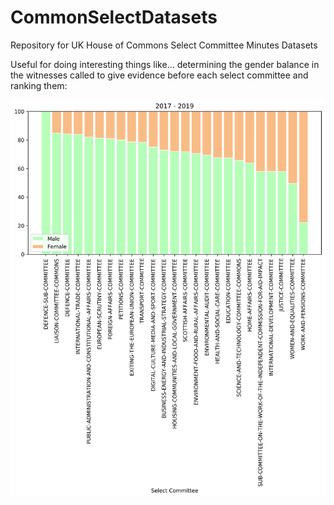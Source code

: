 # CommonSelectDatasets
Repository for UK House of Commons Select Committee Minutes Datasets

Useful for doing interesting things like... determining the gender balance in the witnesses called to give evidence before each select committee and ranking them:

![](https://github.com/as595/CommonSelectDatasets/blob/master/media/committees.png)

